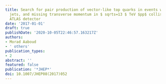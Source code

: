```yaml
---
title: Search for pair production of vector-like top quarks in events with one lepton,
  jets, and missing transverse momentum in $ sqrts=13 $ TeV $pp$ collisions with the
  ATLAS detector
date: '2017-01-01'
draft: true
publishDate: '2020-10-05T22:46:57.163217Z'
authors:
- Morad Aaboud
- ' others'
publication_types:
- 2
abstract: ''
featured: false
publication: '*JHEP*'
doi: 10.1007/JHEP08(2017)052
---
```


